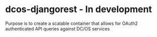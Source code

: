# dcos-djangorest - In development
Purpose is to create a scalable container that allows for OAuth2 authenticated API queries against DC/OS services
